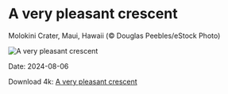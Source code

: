 # A very pleasant crescent

Molokini Crater, Maui, Hawaii (© Douglas Peebles/eStock Photo)

![A very pleasant crescent](https://bing.com/th?id=OHR.MolokiniHawaii_EN-US7128254175_UHD.jpg&rf=LaDigue_UHD.jpg&pid=hp&w=1024&h=576&rs=1&c=4)

Date: 2024-08-06

Download 4k: [A very pleasant crescent](https://bing.com/th?id=OHR.MolokiniHawaii_EN-US7128254175_UHD.jpg&rf=LaDigue_UHD.jpg&pid=hp&w=3840&h=2160&rs=1&c=4)

